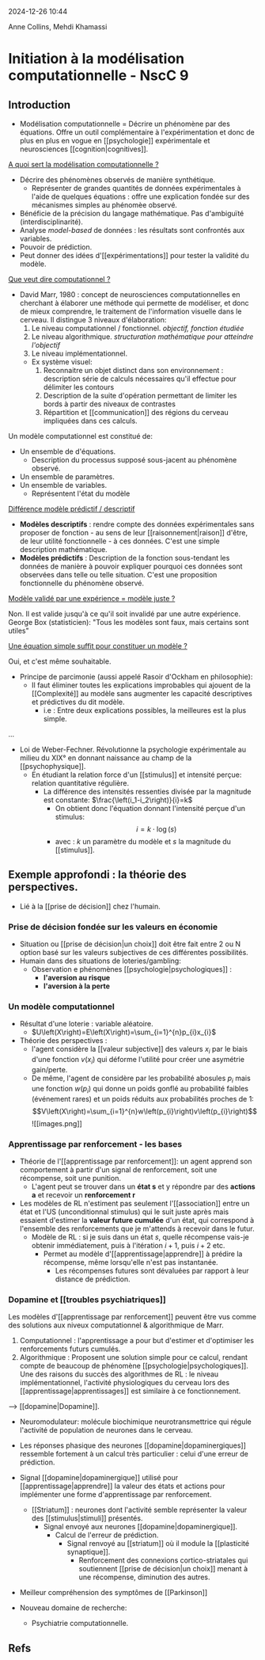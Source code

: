 2024-12-26 10:44


Anne Collins, Mehdi Khamassi

# Initiation à la modélisation computationnelle - NscC 9

## Introduction

- Modélisation computationnelle = Décrire un phénomène par des équations. Offre un outil complémentaire à l'expérimentation et donc de plus en plus en vogue en [[psychologie]] expérimentale et neurosciences [[cognition|cognitives]].

<u>A quoi sert la modélisation computationnelle ?</u>

- Décrire des phénomènes observés de manière synthétique.
	- Représenter de grandes quantités de données expérimentales à l'aide de quelques équations : offre une explication fondée sur des mécanismes simples au phénomèe observé. 
- Bénéficie de la précision du langage mathématique.  Pas d'ambiguïté (interdisciplinarité).
- Analyse *model-based* de données : les résultats sont confrontés aux variables. 
- Pouvoir de prédiction.
- Peut donner des idées d'[[expérimentations]] pour tester la validité du modèle. 

<u>Que veut dire computationnel ?</u>

- David Marr, 1980 : concept de neurosciences computationnelles en cherchant à élaborer une méthode qui permette de modéliser, et donc de mieux comprendre, le traitement de l'information visuelle dans le cerveau. Il distingue 3 niveaux d'élaboration:
	1. Le niveau computationnel / fonctionnel. *objectif, fonction étudiée*
	2. Le niveau algorithmique. *structuration mathématique pour atteindre l'objectif*
	3. Le niveau implémentationnel.
	- Ex système visuel:
		1. Reconnaitre un objet distinct dans son environnement : description série de calculs nécessaires qu'il effectue pour délimiter les contours 
		2. Description de la suite d'opération permettant de limiter les bords à partir des niveaux de contrastes 
		3. Répartition et [[communication]] des régions du cerveau impliquées dans ces calculs.

Un modèle computationnel est constitué de:
- Un ensemble de d'équations.
	- Description du processus supposé sous-jacent au phénomène observé.
- Un ensemble de paramètres. 
- Un ensemble de variables. 
	- Représentent l'état du modèle 

<u>Différence modèle prédictif / descriptif </u>

- **Modèles descriptifs** : rendre compte des données expérimentales sans proposer de fonction - au sens de leur [[raisonnement|raison]] d'être, de leur utilité fonctionnelle - à ces données. C'est une simple description mathématique. 
- **Modèles prédictifs** : Description de la fonction sous-tendant les données de manière à pouvoir expliquer pourquoi ces données sont observées dans telle ou telle situation. C'est une proposition fonctionnelle du phénomène observé. 

<u>Modèle validé par une expérience = modèle juste ?</u>

Non. Il est valide jusqu'à ce qu'il soit invalidé par une autre expérience. 
George Box  (statisticien): "Tous les modèles sont faux, mais certains sont utiles"

<u>Une équation simple suffit pour constituer un modèle ?</u>

Oui, et c'est même souhaitable. 
- Principe de parcimonie (aussi appelé Rasoir d'Ockham en philosophie):
	- Il faut éliminer toutes les explications improbables qui ajouent de la [[Complexité]] au modèle sans augmenter les capacité descriptives et prédictives du dit modèle. 
		- i.e : Entre deux explications possibles, la meilleures est la plus simple.

...

- Loi de Weber-Fechner. Révolutionne la psychologie expérimentale au milieu du XIX° en donnant naissance au champ de la [[psychophysique]]. 
	- En étudiant la relation force d'un [[stimulus]] et intensité perçue: relation quantitative régulière. 
		- La différence des intensités ressenties divisée par la magnitude est constante: $\frac{\left(i_1-i_2\right)}{i}=k$
			- On obtient donc l'équation donnant l'intensité perçue d'un stimulus: $$i=k\cdot\log\left(s\right)$$
			- avec : $k$ un paramètre du modèle et $s$ la magnitude du [[stimulus]].

## Exemple approfondi : la théorie des perspectives. 

- Lié à la [[prise de décision]] chez l'humain.
### Prise de décision fondée sur les valeurs en économie

- Situation ou [[prise de décision|un choix]] doit être fait entre 2 ou N option basé sur les valeurs subjectives de ces différentes possibilités. 
- Humain dans des situations de loteries/gambling:
	- Observation e phénomènes [[psychologie|psychologiques]] : 
		- **l'aversion au risque** 
		- **l'aversion à la perte**

### Un modèle computationnel 

- Résultat d'une loterie : variable aléatoire.
	- $U\left(X\right)=E\left(X\right)=\sum_{i=1}^{n}p_{i}x_{i}$
- Théorie des perspectives : 
	- l'agent considère la [[valeur subjective]] des valeurs $x_i$ par le biais d'une fonction $v(x_i)$ qui déforme l'utilité pour créer une asymétrie gain/perte.
	- De même, l'agent de considère par les probabilité abosules $p_i$ mais une fonction $w(p_i)$ qui donne un poids gonflé au probabilité faibles (événement rares) et un poids réduits aux probabilités proches de 1:
$$V\left(X\right)=\sum_{i=1}^{n}w\left(p_{i}\right)v\left(p_{i}\right)$$
![[images.png]]


### Apprentissage par renforcement - les bases

- Théorie de l'[[apprentissage par renforcement]]: un agent apprend son comportement à partir d'un signal de renforcement, soit une récompense, soit une punition. 
	- L'agent peut se trouver dans un **état s** et y répondre par des **actions a** et recevoir un **renforcement r** 
- Les modèles de RL n'estiment pas seulement l'[[association]] entre un état et l'US (unconditionnal stimulus) qui le suit juste après mais essaient d'estimer la **valeur future cumulée** d'un état, qui correspond à l'ensemble des renforcements que je m'attends à recevoir dans le futur. 
	- Modèle de RL : si je suis dans un état $s$, quelle récompense vais-je obtenir immédiatement, puis à l'itération $i+1$, puis $i+2$ etc.
		- Permet au modèle d'[[apprentissage|apprendre]] à prédire la récompense, même lorsqu'elle n'est pas instantanée.
			- Les récompenses futures sont dévaluées par rapport à leur distance de prédiction.

### Dopamine et [[troubles psychiatriques]]

Les modèles d'[[apprentissage par renforcement]] peuvent être vus comme des solutions aux niveux computationnel & algorithmique de Marr. 
1. Computationnel : l'apprentissage a pour but d'estimer et d'optimiser les renforcements futurs cumulés.
2. Algorithmique : Proposent une solution simple pour ce calcul, rendant compte de beaucoup de phénomène [[psychologie|psychologiques]]. 
Une des raisons du succès des algorithmes de RL : le niveau implémentationnel, l'activité physiologiques du cerveau lors des [[apprentissage|apprentissages]] est similaire à ce fonctionnement. 

--> [[dopamine|Dopamine]]. 
- Neuromodulateur: molécule biochimique neurotransmettrice qui régule l'activité de population de neurones dans le cerveau. 
- Les réponses phasique des neurones [[dopamine|dopaminergiques]] ressemble fortement à un calcul très particulier : celui d'une erreur de prédiction. 

- Signal [[dopamine|dopaminergique]] utilisé pour [[apprentissage|apprendre]] la valeur des états et actions pour implémenter une forme d'apprentissage par renforcement. 
	- [[Striatum]] : neurones dont l'activité semble représenter la valeur des [[stimulus|stimuli]] présentés.
		- Signal envoyé aux neurones [[dopamine|dopaminergique]].
			- Calcul de l'erreur de prédiction. 
				- Signal renvoyé au [[striatum]] où il module la [[plasticité synaptique]]. 
					- Renforcement des connexions cortico-striatales qui soutiennent [[prise de décision|un choix]] menant à une récompense, diminution des autres.

- Meilleur compréhension des symptômes de [[Parkinson]]
- Nouveau domaine de recherche:
	- Psychiatrie computationnelle. 

## Refs
